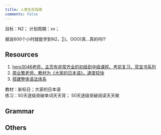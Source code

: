 ```yaml
---
title: 人类生存指南
comments: False
---
```


目标：N2； 计划周期：xx；  

据说600个小时就能学到N2，∑(〟OОO)真…真的吗!?  
## Resources
1. [hero3046老师，主页有非常齐全的初级到中级课程、考前复习、蓝宝书系列](https://space.bilibili.com/65988295?spm_id_from=333.337.0.0)
2. [周业繁老师，教材为《大家的日本语》，速度较快](https://space.bilibili.com/137798711?spm_id_from=333.337.0.0)
3. [搭建整体语法体系](https://space.bilibili.com/14371394?spm_id_from=333.337.0.0)

教材：新标日；大家的日本语  
练习：50天逐级突破单词天天背； 50天逐级突破阅读天天做  

## Grammar

## Others

